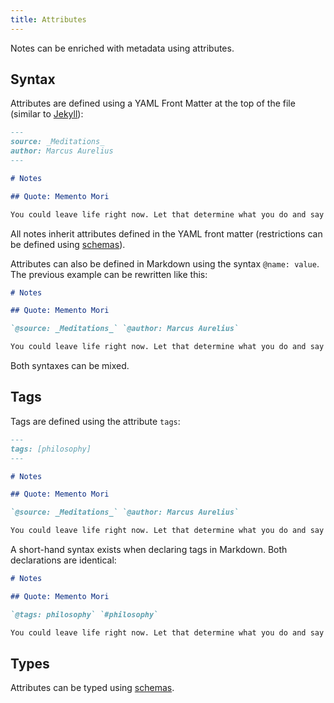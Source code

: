 ```yaml
---
title: Attributes
---
```



Notes can be enriched with metadata using attributes.

## Syntax

Attributes are defined using a YAML Front Matter at the top of the file (similar to [Jekyll](https://jekyllrb.com/docs/front-matter/)):

```md title=meditations.md
---
source: _Meditations_
author: Marcus Aurelius
---

# Notes

## Quote: Memento Mori

You could leave life right now. Let that determine what you do and say and think.
```

All notes inherit attributes defined in the YAML front matter (restrictions can be defined using [schemas](./linter.md)).

Attributes can also be defined in Markdown using the syntax `@name: value`. The previous example can be rewritten like this:

```md title=meditations.md
# Notes

## Quote: Memento Mori

`@source: _Meditations_` `@author: Marcus Aurelius`

You could leave life right now. Let that determine what you do and say and think.
```

Both syntaxes can be mixed.


## Tags

Tags are defined using the attribute `tags`:

```md title=meditations.md
---
tags: [philosophy]
---

# Notes

## Quote: Memento Mori

`@source: _Meditations_` `@author: Marcus Aurelius`

You could leave life right now. Let that determine what you do and say and think.
```

A short-hand syntax exists when declaring tags in Markdown. Both declarations are identical:

```md title=meditations.md
# Notes

## Quote: Memento Mori

`@tags: philosophy` `#philosophy`

You could leave life right now. Let that determine what you do and say and think.
```

## Types

Attributes can be typed using [schemas](./linter.md).
